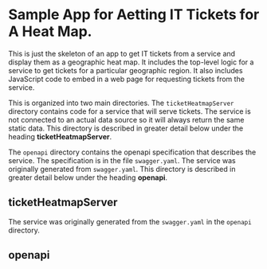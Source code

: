 # Sample App for Aetting IT Tickets for A Heat Map.
This is just the skeleton of an app to get IT tickets from a service and display
them as a geographic heat map. It includes the top-level logic for a service to
get tickets for a particular geographic region. It also includes JavaScript code
to embed in a web page for requesting tickets from the service. 

This is organized into two main directories. The `ticketHeatmapServer` directory 
contains code for a service that will serve tickets. The service is not connected
to an actual data source so it will always return the same static data. This
directory is described in greater detail below under the heading 
**ticketHeatmapServer**.

The `openapi` directory contains the openapi specification that describes the 
service. The specification is in the file `swagger.yaml`. The service was 
originally generated from `swagger.yaml`.  This directory is described in greater 
detail below under the heading **openapi**. 

## ticketHeatmapServer
The service was originally generated from the `swagger.yaml` in the `openapi`
directory. 


## openapi
